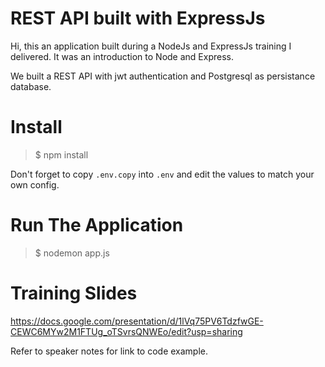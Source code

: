 # REST API built with ExpressJs

Hi, this an application built during a NodeJs and ExpressJs training I delivered.
It was an introduction to Node and Express.

We built a REST API with jwt authentication and Postgresql as persistance database.



# Install

> $ npm install

Don't forget to copy `.env.copy` into `.env` and edit the values to match your own config.

# Run The Application

> $ nodemon app.js

# Training Slides

https://docs.google.com/presentation/d/1lVq75PV6TdzfwGE-CEWC6MYw2M1FTUg_oTSvrsQNWEo/edit?usp=sharing

Refer to speaker notes for link to code example.
